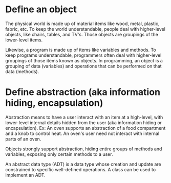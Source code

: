 # Define an object
The physical world is made up of material items like wood, metal, plastic, fabric, etc. 
To keep the world understandable, people deal with higher-level objects, like chairs, tables, and TV's.
Those objects are groupings of the lower-level items.

Likewise, a program is made up of items like variables and methods.
To keep programs understandable, programmers often deal with higher-level groupings of those items known as objects.
In programming, an object is a grouping of data (variables) and operations that can be performed on that data (methods).

# Define abstraction (aka information hiding, encapsulation)
Abstraction means to have a user interact with an item at a high-level, with lower-level internal details hidden from the user (aka information hiding or encapsulation).
Ex: An oven supports an abstraction of a food compartment and a knob to control heat.
An oven's user need not interact with internal parts of an oven.

Objects strongly support abstraction, hiding entire groups of methods and variables, exposing only certain methods to a user.

An abstract data type (ADT) is a data type whose creation and update are constrained to specific well-defined operations.
A class can be used to implement an ADT.
